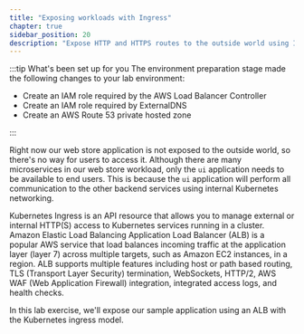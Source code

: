 ```yaml
---
title: "Exposing workloads with Ingress"
chapter: true
sidebar_position: 20
description: "Expose HTTP and HTTPS routes to the outside world using Ingress API on Amazon Elastic Kubernetes Service."
---
```


:::tip What's been set up for you
The environment preparation stage made the following changes to your lab environment:

- Create an IAM role required by the AWS Load Balancer Controller
- Create an IAM role required by ExternalDNS
- Create an AWS Route 53 private hosted zone

:::

Right now our web store application is not exposed to the outside world, so there's no way for users to access it. Although there are many microservices in our web store workload, only the `ui` application needs to be available to end users. This is because the `ui` application will perform all communication to the other backend services using internal Kubernetes networking.

Kubernetes Ingress is an API resource that allows you to manage external or internal HTTP(S) access to Kubernetes services running in a cluster. Amazon Elastic Load Balancing Application Load Balancer (ALB) is a popular AWS service that load balances incoming traffic at the application layer (layer 7) across multiple targets, such as Amazon EC2 instances, in a region. ALB supports multiple features including host or path based routing, TLS (Transport Layer Security) termination, WebSockets, HTTP/2, AWS WAF (Web Application Firewall) integration, integrated access logs, and health checks.

In this lab exercise, we'll expose our sample application using an ALB with the Kubernetes ingress model.
